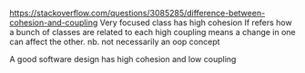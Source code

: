 https://stackoverflow.com/questions/3085285/difference-between-cohesion-and-coupling
Very focused class has high cohesion
If refers how a bunch of classes are related to each high coupling means a change in one can affect the other.
nb. not necessarily an oop concept 

A good software design has high cohesion and low coupling
